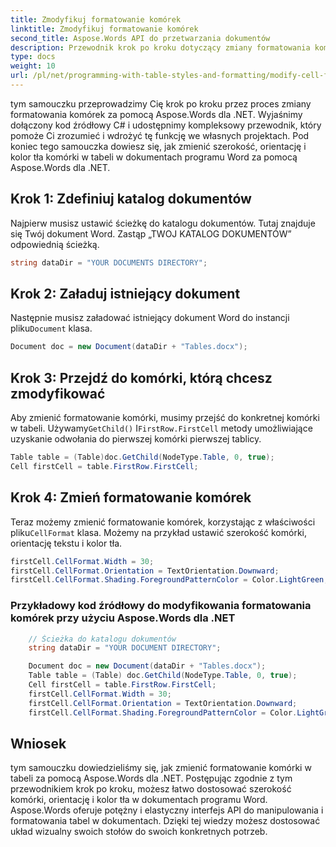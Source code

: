 ```yaml
---
title: Zmodyfikuj formatowanie komórek
linktitle: Zmodyfikuj formatowanie komórek
second_title: Aspose.Words API do przetwarzania dokumentów
description: Przewodnik krok po kroku dotyczący zmiany formatowania komórki w tabeli przy użyciu Aspose.Words dla .NET.
type: docs
weight: 10
url: /pl/net/programming-with-table-styles-and-formatting/modify-cell-formatting/
---
```


tym samouczku przeprowadzimy Cię krok po kroku przez proces zmiany formatowania komórek za pomocą Aspose.Words dla .NET. Wyjaśnimy dołączony kod źródłowy C# i udostępnimy kompleksowy przewodnik, który pomoże Ci zrozumieć i wdrożyć tę funkcję we własnych projektach. Pod koniec tego samouczka dowiesz się, jak zmienić szerokość, orientację i kolor tła komórki w tabeli w dokumentach programu Word za pomocą Aspose.Words dla .NET.

## Krok 1: Zdefiniuj katalog dokumentów
Najpierw musisz ustawić ścieżkę do katalogu dokumentów. Tutaj znajduje się Twój dokument Word. Zastąp „TWOJ KATALOG DOKUMENTÓW” odpowiednią ścieżką.

```csharp
string dataDir = "YOUR DOCUMENTS DIRECTORY";
```

## Krok 2: Załaduj istniejący dokument
 Następnie musisz załadować istniejący dokument Word do instancji pliku`Document` klasa.

```csharp
Document doc = new Document(dataDir + "Tables.docx");
```

## Krok 3: Przejdź do komórki, którą chcesz zmodyfikować
 Aby zmienić formatowanie komórki, musimy przejść do konkretnej komórki w tabeli. Używamy`GetChild()` I`FirstRow.FirstCell` metody umożliwiające uzyskanie odwołania do pierwszej komórki pierwszej tablicy.

```csharp
Table table = (Table)doc.GetChild(NodeType.Table, 0, true);
Cell firstCell = table.FirstRow.FirstCell;
```

## Krok 4: Zmień formatowanie komórek
 Teraz możemy zmienić formatowanie komórek, korzystając z właściwości pliku`CellFormat` klasa. Możemy na przykład ustawić szerokość komórki, orientację tekstu i kolor tła.

```csharp
firstCell.CellFormat.Width = 30;
firstCell.CellFormat.Orientation = TextOrientation.Downward;
firstCell.CellFormat.Shading.ForegroundPatternColor = Color.LightGreen;
```

### Przykładowy kod źródłowy do modyfikowania formatowania komórek przy użyciu Aspose.Words dla .NET 

```csharp
	// Ścieżka do katalogu dokumentów
	string dataDir = "YOUR DOCUMENT DIRECTORY";

	Document doc = new Document(dataDir + "Tables.docx");
	Table table = (Table) doc.GetChild(NodeType.Table, 0, true);
	Cell firstCell = table.FirstRow.FirstCell;
	firstCell.CellFormat.Width = 30;
	firstCell.CellFormat.Orientation = TextOrientation.Downward;
	firstCell.CellFormat.Shading.ForegroundPatternColor = Color.LightGreen;
```

## Wniosek
tym samouczku dowiedzieliśmy się, jak zmienić formatowanie komórki w tabeli za pomocą Aspose.Words dla .NET. Postępując zgodnie z tym przewodnikiem krok po kroku, możesz łatwo dostosować szerokość komórki, orientację i kolor tła w dokumentach programu Word. Aspose.Words oferuje potężny i elastyczny interfejs API do manipulowania i formatowania tabel w dokumentach. Dzięki tej wiedzy możesz dostosować układ wizualny swoich stołów do swoich konkretnych potrzeb.